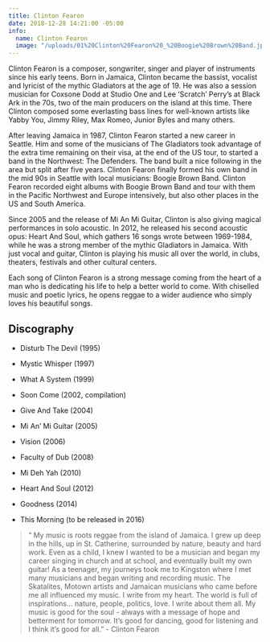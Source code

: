 ```yaml
---
title: Clinton Fearon
date: 2018-12-28 14:21:00 -05:00
info:
  name: Clinton Fearon
  image: "/uploads/01%20Clinton%20Fearon%20_%20Boogie%20Brown%20Band.jpg"
---
```


Clinton Fearon is a composer, songwriter, singer and player of instruments since his early teens. Born in Jamaica, Clinton became the bassist, vocalist and lyricist of the mythic Gladiators at the age of 19. He was also a session musician for Coxsone Dodd at Studio One and Lee ‘Scratch’ Perry’s at Black Ark in the 70s, two of the main producers on the island at this time. There Clinton composed some everlasting bass lines for well-known artists like Yabby You, Jimmy Riley, Max Romeo, Junior Byles and many others.

After leaving Jamaica in 1987, Clinton Fearon started a new career in Seattle. Him and some of the musicians of The Gladiators took advantage of the extra time remaining on their visa, at the end of the US tour, to started a band in the Northwest: The Defenders. The band built a nice following in the area but split after five years. Clinton Fearon finally formed his own band in the mid 90s in Seattle with local musicians: Boogie Brown Band. Clinton Fearon recorded eight albums with Boogie Brown Band and tour with them in the Pacific Northwest and Europe intensively, but also other places in the US and South America.

Since 2005 and the release of Mi An Mi Guitar, Clinton is also giving magical performances in solo acoustic. In 2012, he released his second acoustic opus: Heart And Soul, which gathers 16 songs wrote between 1969-1984, while he was a strong member of the mythic Gladiators in Jamaica. With just vocal and guitar, Clinton is playing his music all over the world, in clubs, theaters, festivals and other cultural centers.

Each song of Clinton Fearon is a strong message coming from the heart of a man who is dedicating his life to help a better world to come. With chiselled music and poetic lyrics, he opens reggae to a wider audience who simply loves his beautiful songs.

## Discography

* Disturb The Devil (1995)

* Mystic Whisper (1997)

* What A System (1999)

* Soon Come (2002, compilation)

* Give And Take (2004)

* Mi An’ Mi Guitar (2005)

* Vision (2006)

* Faculty of Dub (2008)

* Mi Deh Yah (2010)

* Heart And Soul (2012)

* Goodness (2014)

* This Morning (to be released in 2016)

> “ My music is roots reggae from the island of Jamaica. I grew up deep in the hills, up in St. Catherine, surrounded by nature, beauty and hard work. Even as a child, I knew I wanted to be a musician and began my career singing in church and at school, and eventually built my own guitar! As a teenager, my journeys took me to Kingston where I met many musicians and began writing and recording music. The Skatalites, Motown artists and Jamaican musicians who came before me all influenced my music. I write from my heart. The world is full of inspirations... nature, people, politics, love. I write about them all. My music is good for the soul - always with a message of hope and betterment for tomorrow. It’s good for dancing, good for listening and I think it’s good for all.” - Clinton Fearon